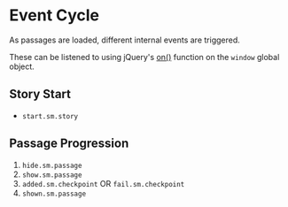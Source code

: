 # Event Cycle

As passages are loaded, different internal events are triggered.

These can be listened to using jQuery's [on()](https://api.jquery.com/on/) function on the `window` global object.

## Story Start

* `start.sm.story`

## Passage Progression

1. `hide.sm.passage`
2. `show.sm.passage`
3. `added.sm.checkpoint` OR `fail.sm.checkpoint`
4. `shown.sm.passage`
